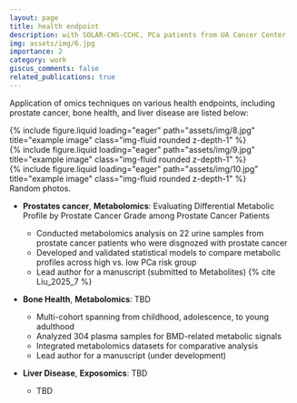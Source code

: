 ```yaml
---
layout: page
title: health endpoint
description: with SOLAR-CHS-CCHC, PCa patients from UA Cancer Center
img: assets/img/6.jpg
importance: 2
category: work
giscus_comments: false
related_publications: true
---
```


Application of omics techniques on various health endpoints, including prostate cancer, bone health, and liver disease are listed below:

<div class="row">
    <div class="col-sm mt-3 mt-md-0">
        {% include figure.liquid loading="eager" path="assets/img/8.jpg" title="example image" class="img-fluid rounded z-depth-1" %}
    </div>
    <div class="col-sm mt-3 mt-md-0">
        {% include figure.liquid loading="eager" path="assets/img/9.jpg" title="example image" class="img-fluid rounded z-depth-1" %}
    </div>
    <div class="col-sm mt-3 mt-md-0">
        {% include figure.liquid loading="eager" path="assets/img/10.jpg" title="example image" class="img-fluid rounded z-depth-1" %}
    </div>
</div>
<div class="caption">
    Random photos.
</div>

- **Prostates cancer**, **Metabolomics**: Evaluating Differential Metabolic Profile by Prostate Cancer Grade among Prostate Cancer Patients
  - Conducted metabolomics analysis on 22 urine samples from prostate cancer patients who were disgnozed with prostate cancer
  - Developed and validated statistical models to compare metabolic profiles across high vs. low PCa risk group
  - Lead author for a manuscript (submitted to Metabolites) {% cite Liu_2025_7 %}

- **Bone Health**, **Metabolomics**: TBD
  - Multi-cohort spanning from childhood, adolescence, to young adulthood
  - Analyzed 304 plasma samples for BMD-related metabolic signals 
  - Integrated metabolomics datasets for comparative analysis
  - Lead author for a manuscript (under development) 

- **Liver Disease**, **Exposomics**: TBD
  - TBD